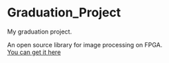# Graduation_Project
My graduation project.

An open source library for image processing on FPGA.  
[You can get it here](http://fil.dtysky.moe)